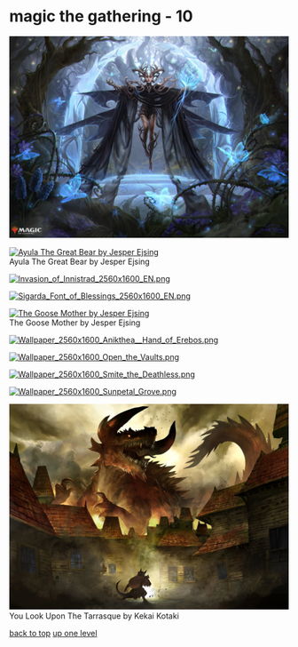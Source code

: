 # magic the gathering - 10
[![26e2df176778017.64ca9fc090534.jpg](https://raw.githubusercontent.com/buckmanc/Wallpapers/main/desktop/magic%20the%20gathering/26e2df176778017.64ca9fc090534.jpg "26e2df176778017.64ca9fc090534.jpg")](https://raw.githubusercontent.com/buckmanc/Wallpapers/main/desktop/magic%20the%20gathering/26e2df176778017.64ca9fc090534.jpg)

[![Ayula The Great Bear by Jesper Ejsing](https://raw.githubusercontent.com/buckmanc/Wallpapers/main/desktop/magic%20the%20gathering/ayula_the_great_bear_by_jesper_ejsing.webp "Ayula The Great Bear by Jesper Ejsing")](https://raw.githubusercontent.com/buckmanc/Wallpapers/main/desktop/magic%20the%20gathering/ayula_the_great_bear_by_jesper_ejsing.webp)\
Ayula The Great Bear by Jesper Ejsing

[![Invasion_of_Innistrad_2560x1600_EN.png](https://raw.githubusercontent.com/buckmanc/Wallpapers/main/desktop/magic%20the%20gathering/Invasion_of_Innistrad_2560x1600_EN.png "Invasion_of_Innistrad_2560x1600_EN.png")](https://raw.githubusercontent.com/buckmanc/Wallpapers/main/desktop/magic%20the%20gathering/Invasion_of_Innistrad_2560x1600_EN.png)

[![Sigarda_Font_of_Blessings_2560x1600_EN.png](https://raw.githubusercontent.com/buckmanc/Wallpapers/main/desktop/magic%20the%20gathering/Sigarda_Font_of_Blessings_2560x1600_EN.png "Sigarda_Font_of_Blessings_2560x1600_EN.png")](https://raw.githubusercontent.com/buckmanc/Wallpapers/main/desktop/magic%20the%20gathering/Sigarda_Font_of_Blessings_2560x1600_EN.png)

[![The Goose Mother by Jesper Ejsing](https://raw.githubusercontent.com/buckmanc/Wallpapers/main/desktop/magic%20the%20gathering/the_goose_mother_by_jesper_ejsing.png "The Goose Mother by Jesper Ejsing")](https://raw.githubusercontent.com/buckmanc/Wallpapers/main/desktop/magic%20the%20gathering/the_goose_mother_by_jesper_ejsing.png)\
The Goose Mother by Jesper Ejsing

[![Wallpaper_2560x1600_Anikthea__Hand_of_Erebos.png](https://raw.githubusercontent.com/buckmanc/Wallpapers/main/desktop/magic%20the%20gathering/Wallpaper_2560x1600_Anikthea__Hand_of_Erebos.png "Wallpaper_2560x1600_Anikthea__Hand_of_Erebos.png")](https://raw.githubusercontent.com/buckmanc/Wallpapers/main/desktop/magic%20the%20gathering/Wallpaper_2560x1600_Anikthea__Hand_of_Erebos.png)

[![Wallpaper_2560x1600_Open_the_Vaults.png](https://raw.githubusercontent.com/buckmanc/Wallpapers/main/desktop/magic%20the%20gathering/Wallpaper_2560x1600_Open_the_Vaults.png "Wallpaper_2560x1600_Open_the_Vaults.png")](https://raw.githubusercontent.com/buckmanc/Wallpapers/main/desktop/magic%20the%20gathering/Wallpaper_2560x1600_Open_the_Vaults.png)

[![Wallpaper_2560x1600_Smite_the_Deathless.png](https://raw.githubusercontent.com/buckmanc/Wallpapers/main/desktop/magic%20the%20gathering/Wallpaper_2560x1600_Smite_the_Deathless.png "Wallpaper_2560x1600_Smite_the_Deathless.png")](https://raw.githubusercontent.com/buckmanc/Wallpapers/main/desktop/magic%20the%20gathering/Wallpaper_2560x1600_Smite_the_Deathless.png)

[![Wallpaper_2560x1600_Sunpetal_Grove.png](https://raw.githubusercontent.com/buckmanc/Wallpapers/main/desktop/magic%20the%20gathering/Wallpaper_2560x1600_Sunpetal_Grove.png "Wallpaper_2560x1600_Sunpetal_Grove.png")](https://raw.githubusercontent.com/buckmanc/Wallpapers/main/desktop/magic%20the%20gathering/Wallpaper_2560x1600_Sunpetal_Grove.png)

[![You Look Upon The Tarrasque by Kekai Kotaki](https://raw.githubusercontent.com/buckmanc/Wallpapers/main/desktop/magic%20the%20gathering/you_look_upon_the_tarrasque_by_kekai_kotaki.jpg "You Look Upon The Tarrasque by Kekai Kotaki")](https://raw.githubusercontent.com/buckmanc/Wallpapers/main/desktop/magic%20the%20gathering/you_look_upon_the_tarrasque_by_kekai_kotaki.jpg)\
You Look Upon The Tarrasque by Kekai Kotaki



[back to top](#)
[up one level](/desktop/README.MD)
